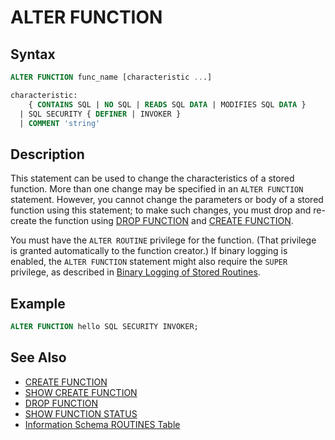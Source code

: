 # ALTER FUNCTION

## Syntax

```sql
ALTER FUNCTION func_name [characteristic ...]

characteristic:
    { CONTAINS SQL | NO SQL | READS SQL DATA | MODIFIES SQL DATA }
  | SQL SECURITY { DEFINER | INVOKER }
  | COMMENT 'string'
```

## Description

This statement can be used to change the characteristics of a stored
function. More than one change may be specified in an `ALTER FUNCTION`
statement. However, you cannot change the parameters or body of a
stored function using this statement; to make such changes, you must
drop and re-create the function using [DROP FUNCTION](/programming-customizing-mariadb/stored-routines/stored-functions/drop-function/) and [CREATE FUNCTION](/sql-statements-structure/sql-statements/data-definition/create/create-function/).

You must have the `ALTER ROUTINE` privilege for the function. (That
privilege is granted automatically to the function creator.) If binary
logging is enabled, the `ALTER FUNCTION` statement might also require
the `SUPER` privilege, as described in [Binary Logging of Stored Routines](/programming-customizing-mariadb/stored-routines/binary-logging-of-stored-routines/).

## Example

```sql
ALTER FUNCTION hello SQL SECURITY INVOKER;
```

## See Also

- [CREATE FUNCTION](/sql-statements-structure/sql-statements/data-definition/create/create-function/)
- [SHOW CREATE FUNCTION](/sql-statements-structure/sql-statements/administrative-sql-statements/show/show-create-function/)
- [DROP FUNCTION](/programming-customizing-mariadb/stored-routines/stored-functions/drop-function/)
- [SHOW FUNCTION STATUS](/sql-statements-structure/sql-statements/administrative-sql-statements/show/show-function-status/)
- [Information Schema ROUTINES Table](/sql-statements-structure/sql-statements/administrative-sql-statements/system-tables/information-schema/information-schema-tables/information-schema-routines-table/)